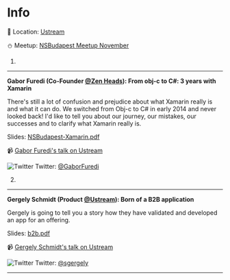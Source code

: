 Info
===========

:round_pushpin: Location: [Ustream](https://goo.gl/maps/p5vkz7fLip22)

:snowman: Meetup: [NSBudapest Meetup November](https://www.meetup.com/NSBudapest/events/235693751/)



1.
---
**Gabor Furedi (Co-Founder [@Zen Heads](http://zenheads.hu)):  From obj-c to C#: 3 years with Xamarin**

There's still a lot of confusion and prejudice about what Xamarin really is and what it can do. We switched from Obj-c to C# in early 2014 and never looked back! I'd like to tell you about our journey, our mistakes, our successes and to clarify what Xamarin really is.

Slides:  [NSBudapest-Xamarin.pdf](https://github.com/NSBudapest/NSBudapestMeetup/blob/master/presentations/November/NSBudapest-Xamarin.pdf)

:video_camera: [Gabor Furedi's talk on Ustream](http://www.ustream.tv/recorded/92982228)

![Twitter](http://i.imgur.com/wWzX9uB.png) Twitter: [@GaborFuredi](https://twitter.com/GaborFuredi)

2.
---

**Gergely Schmidt (Product [@Ustream](http://www.ustream.tv)): Born of a B2B application**

Gergely is going to tell you a story how they have validated and developed an app for an offering.

Slides:  [b2b.pdf](https://github.com/NSBudapest/NSBudapestMeetup/blob/master/presentations/November/b2b.pdf)

:video_camera: [Gergely Schmidt's talk on Ustream](http://www.ustream.tv/recorded/92829254)

![Twitter](http://i.imgur.com/wWzX9uB.png) Twitter: [@sgergely](https://twitter.com/sgergely)

___
